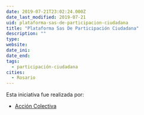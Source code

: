 ```yaml
---
date: 2019-07-21T23:02:24.000Z
date_last_modified: 2019-07-21
uid: plataforma-sas-de-participacion-ciudadana
title: "Plataforma Sas De Participación Ciudadana"
description: ""
type: 
website: 
date_ini: 
date_end: 
tags:
  - participación-ciudadana
cities: 
  - Rosario
---
```


Esta iniciativa fue realizada por:

- [Acción Colectiva](/organizaciones/accion-colectiva)
